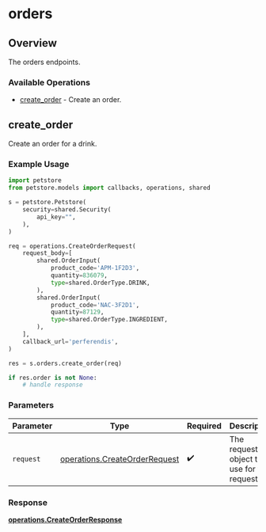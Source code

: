 # orders

## Overview

The orders endpoints.

### Available Operations

* [create_order](#create_order) - Create an order.

## create_order

Create an order for a drink.

### Example Usage

```python
import petstore
from petstore.models import callbacks, operations, shared

s = petstore.Petstore(
    security=shared.Security(
        api_key="",
    ),
)

req = operations.CreateOrderRequest(
    request_body=[
        shared.OrderInput(
            product_code='APM-1F2D3',
            quantity=836079,
            type=shared.OrderType.DRINK,
        ),
        shared.OrderInput(
            product_code='NAC-3F2D1',
            quantity=87129,
            type=shared.OrderType.INGREDIENT,
        ),
    ],
    callback_url='perferendis',
)

res = s.orders.create_order(req)

if res.order is not None:
    # handle response
```

### Parameters

| Parameter                                                                      | Type                                                                           | Required                                                                       | Description                                                                    |
| ------------------------------------------------------------------------------ | ------------------------------------------------------------------------------ | ------------------------------------------------------------------------------ | ------------------------------------------------------------------------------ |
| `request`                                                                      | [operations.CreateOrderRequest](../../models/operations/createorderrequest.md) | :heavy_check_mark:                                                             | The request object to use for the request.                                     |


### Response

**[operations.CreateOrderResponse](../../models/operations/createorderresponse.md)**

